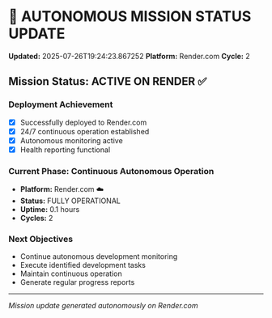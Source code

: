 # 🤖 AUTONOMOUS MISSION STATUS UPDATE
**Updated:** 2025-07-26T19:24:23.867252
**Platform:** Render.com
**Cycle:** 2

## Mission Status: ACTIVE ON RENDER ✅

### Deployment Achievement
- [x] Successfully deployed to Render.com
- [x] 24/7 continuous operation established
- [x] Autonomous monitoring active
- [x] Health reporting functional

### Current Phase: Continuous Autonomous Operation
- **Platform:** Render.com ☁️
- **Status:** FULLY OPERATIONAL
- **Uptime:** 0.1 hours
- **Cycles:** 2

### Next Objectives
- Continue autonomous development monitoring
- Execute identified development tasks
- Maintain continuous operation
- Generate regular progress reports

---
*Mission update generated autonomously on Render.com*

